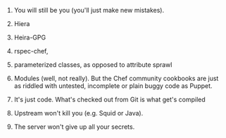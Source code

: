  1. You will still be you (you'll just make new mistakes). 
 2. Hiera 
 3. Heira-GPG 
 4. rspec-chef, 
 5. parameterized classes, as opposed to attribute sprawl

 6. Modules (well, not really). But the Chef community cookbooks are just as riddled with untested, incomplete or plain buggy code as Puppet.

7. It's just code. What's checked out from Git is what get's compiled 
8. Upstream won't kill you (e.g. Squid or Java). 
9. The server won't give up all your secrets.

